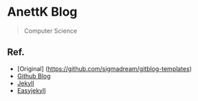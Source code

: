 # AnettK Blog

> Computer Science

## Ref.

- [Original] (https://github.com/sigmadream/gitblog-templates) 
- [Github Blog](https://pages.github.com/)
- [Jekyll](https://jekyllrb.com/)
- [Easyjekyll](https://github.com/Halryang/jekyll-now)
